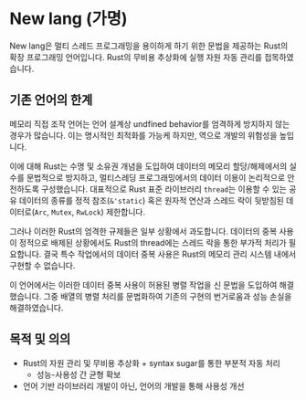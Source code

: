 # New lang (가명)
New lang은 멀티 스레드 프로그래밍을 용이하게 하기 위한 문법을 제공하는 Rust의 확장 프로그래밍 언어입니다. Rust의 무비용 추상화에 실행 자원 자동 관리를 접목하였습니다.

## 기존 언어의 한계
메모리 직접 조작 언어는 언어 설계상 undfined behavior를 엄격하게 방지하지 않는 경우가 많습니다. 이는 명시적인 최적화를 가능케 하지만, 역으로 개발의 위험성을 높입니다.

이에 대해 Rust는 수명 및 소유권 개념을 도입하여 데이터의 메모리 할당/해제에서의 실수를 문법적으로 방지하고, 멀티스레딩 프로그래밍에서의 데이터 이용이 논리적으로 안전하도록 구성했습니다. 대표적으로 Rust 표준 라이브러리 `thread`는 이용할 수 있는 공유 데이터의 종류를 정적 참조(`&'static`) 혹은 원자적 연산과 스레드 락이 뒷받침된 데이터로(`Arc`, `Mutex`, `RwLock`) 제한합니다.

그러나 이러한 Rust의 엄격한 규제들은 일부 상황에서 과도합니다. 데이터의 중복 사용이 정적으로 배제된 상황에서도 Rust의 thread에는 스레드 락을 통한 부가적 처리가 필요합니다. 결국 특수 작업에서의 데이터 중복 사용은 Rust의 메모리 관리 시스템 내에서 구현할 수 없습니다.

이 언어에서는 이러한 데이터 중복 사용이 허용된 병렬 작업을 신 문법을 도입하여 해결했습니다. 그중 배열의 병렬 처리를 문법화하여 기존의 구현의 번거로움과 성능 손실을 해결하였습니다.

## 목적 및 의의
- Rust의 자원 관리 및 무비용 추상화 + syntax sugar를 통한 부분적 자동 처리
  - 성능-사용성 간 균형 확보
- 언어 기반 라이브러리 개발이 아닌, 언어의 개발을 통해 사용성 개선
